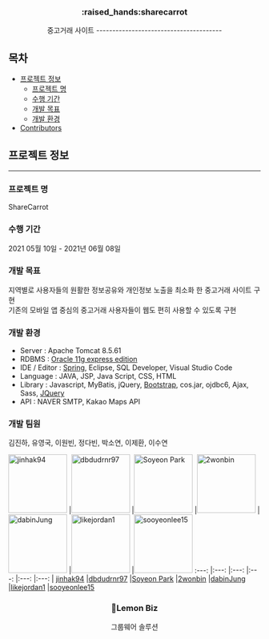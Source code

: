 
<h3 align="center"> :raised_hands:sharecarrot </h3>

<p align="center">
중고거래 사이트
---------------------------------------

## 목차

* [프로젝트 정보](#프로젝트-정보)
  * [프로젝트 명](#프로젝트-명)
  * [수행 기간](#수행-기간)
  * [개발 목표](#개발-목표)
  * [개발 환경](#개발-환경)
* [Contributors](#Contributors)

## 프로젝트 정보
---------------------------------------
### 프로젝트 명
ShareCarrot

### 수행 기간
2021 05월 10일 - 2021년 06월 08일

### 개발 목표
지역별로 사용자들의 원활한 정보공유와 개인정보 노출을 최소화 한 중고거래 사이트 구현
<br>
기존의 모바일 앱 중심의 중고거래 사용자들이 웹도 편히 사용할 수 있도록 구현

### 개발 환경
* Server : Apache Tomcat 8.5.61
* RDBMS : [Oracle 11g express edition](https://www.oracle.com)
* IDE / Editor : [Spring](https://spring.io/), Eclipse, SQL Developer, Visual Studio Code
* Language : JAVA, JSP, Java Script, CSS, HTML
* Library : Javascript, MyBatis, jQuery, [Bootstrap](https://getbootstrap.com), cos.jar, ojdbc6, Ajax, Sass, [JQuery](https://jquery.com)
* API : NAVER SMTP, Kakao Maps API

### 개발 팀원
김진하, 유영국, 이원빈, 정다빈, 박소연, 이제환, 이수연

[<img alt="jinhak94" src="https://avatars1.githubusercontent.com/u/50368758?s=117" width="117">](https://github.com/jinhak94) |[<img alt="dbdudrnr97" src="https://avatars1.githubusercontent.com/u/68538569?s=117" width="117">](https://github.com/dbdudrnr97) |[<img alt="Soyeon Park" src="https://avatars3.githubusercontent.com/u/68540905?v=4&s=117" width="117">](https://github.com/parksoyeonme) |[<img alt="2wonbin" src="https://avatars0.githubusercontent.com/u/68538597?v=4&s=117" width="117">](https://github.com/2wonbin) |[<img alt="dabinJung" src="https://avatars3.githubusercontent.com/u/66388741?v=4&s=117" width="117">](https://github.com/dabinJung) |[<img alt="likejordan1" src="https://avatars3.githubusercontent.com/u/68539312?v=4&s=117" width="117">](https://github.com/likejordan1) |[<img alt="sooyeonlee15" src="https://avatars3.githubusercontent.com/u/68539312?v=4&s=117" width="117">](https://github.com/sooyeonlee15)
:---: |:---: |:---: |:---: |:---: |:---: |
[jinhak94](https://github.com/jinhak94) |[dbdudrnr97](https://github.com/dbdudrnr97) |[Soyeon Park](https://github.com/parksoyeonme) |[2wonbin](https://github.com/2wonbin) |[dabinJung](https://github.com/dabinJung) |[likejordan1](https://github.com/likejordan1) |[sooyeonlee15](https://github.com/sooyeonlee15)



<h3 align="center">🍋Lemon Biz</h3>

<p align="center">
그룹웨어 솔루션
</p>

